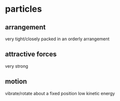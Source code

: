 # particles
## arrangement
very tight/closely packed in an orderly arrangement

## attractive forces
very strong

## motion
vibrate/rotate about a fixed position
low kinetic energy